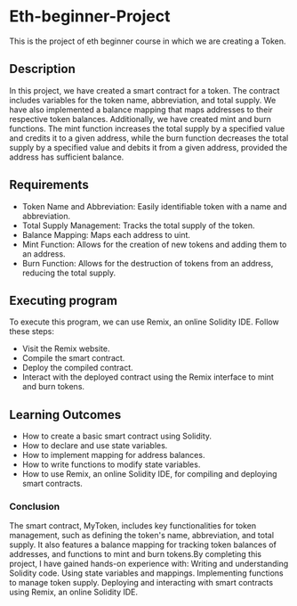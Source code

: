 # Eth-beginner-Project
This is the project of eth beginner course in which we are creating a Token.


## Description
In this project, we have created a smart contract for a token. The contract includes variables for the token name, abbreviation, and total supply. We have also implemented a balance mapping that maps addresses to their respective token balances. Additionally, we have created mint and burn functions. The mint function increases the total supply by a specified value and credits it to a given address, while the burn function decreases the total supply by a specified value and debits it from a given address, provided the address has sufficient balance.

## Requirements
- Token Name and Abbreviation: Easily identifiable token with a name and abbreviation.
- Total Supply Management: Tracks the total supply of the token.
- Balance Mapping: Maps each address to uint.
- Mint Function: Allows for the creation of new tokens and adding them to an address.
- Burn Function: Allows for the destruction of tokens from an address, reducing the total supply.

## Executing program
To execute this program, we can use Remix, an online Solidity IDE. Follow these steps:

- Visit the Remix website.
- Compile the smart contract.
- Deploy the compiled contract.
- Interact with the deployed contract using the Remix interface to mint and burn tokens.

## Learning Outcomes
- How to create a basic smart contract using Solidity.
- How to declare and use state variables.
- How to implement mapping for address balances.
- How to write functions to modify state variables.
- How to use Remix, an online Solidity IDE, for compiling and deploying smart contracts.


### Conclusion
The smart contract, MyToken, includes key functionalities for token management, such as defining the token's name, abbreviation, and total supply. It also features a balance mapping for tracking token balances of addresses, and functions to mint and burn tokens.By completing this project, I have gained hands-on experience with:
Writing and understanding Solidity code.
Using state variables and mappings.
Implementing functions to manage token supply.
Deploying and interacting with smart contracts using Remix, an online Solidity IDE.






